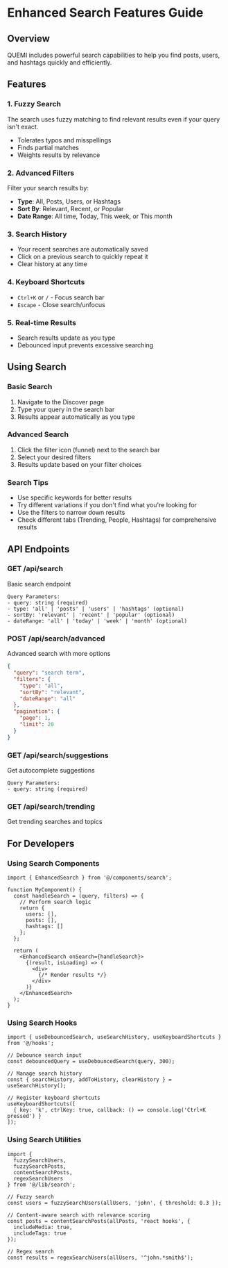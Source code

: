 # Enhanced Search Features Guide

## Overview
QUEMI includes powerful search capabilities to help you find posts, users, and hashtags quickly and efficiently.

## Features

### 1. Fuzzy Search
The search uses fuzzy matching to find relevant results even if your query isn't exact.
- Tolerates typos and misspellings
- Finds partial matches
- Weights results by relevance

### 2. Advanced Filters
Filter your search results by:
- **Type**: All, Posts, Users, or Hashtags
- **Sort By**: Relevant, Recent, or Popular
- **Date Range**: All time, Today, This week, or This month

### 3. Search History
- Your recent searches are automatically saved
- Click on a previous search to quickly repeat it
- Clear history at any time

### 4. Keyboard Shortcuts
- `Ctrl+K` or `/` - Focus search bar
- `Escape` - Close search/unfocus

### 5. Real-time Results
- Search results update as you type
- Debounced input prevents excessive searching

## Using Search

### Basic Search
1. Navigate to the Discover page
2. Type your query in the search bar
3. Results appear automatically as you type

### Advanced Search
1. Click the filter icon (funnel) next to the search bar
2. Select your desired filters
3. Results update based on your filter choices

### Search Tips
- Use specific keywords for better results
- Try different variations if you don't find what you're looking for
- Use the filters to narrow down results
- Check different tabs (Trending, People, Hashtags) for comprehensive results

## API Endpoints

### GET /api/search
Basic search endpoint
```
Query Parameters:
- query: string (required)
- type: 'all' | 'posts' | 'users' | 'hashtags' (optional)
- sortBy: 'relevant' | 'recent' | 'popular' (optional)
- dateRange: 'all' | 'today' | 'week' | 'month' (optional)
```

### POST /api/search/advanced
Advanced search with more options
```json
{
  "query": "search term",
  "filters": {
    "type": "all",
    "sortBy": "relevant",
    "dateRange": "all"
  },
  "pagination": {
    "page": 1,
    "limit": 20
  }
}
```

### GET /api/search/suggestions
Get autocomplete suggestions
```
Query Parameters:
- query: string (required)
```

### GET /api/search/trending
Get trending searches and topics

## For Developers

### Using Search Components
```tsx
import { EnhancedSearch } from '@/components/search';

function MyComponent() {
  const handleSearch = (query, filters) => {
    // Perform search logic
    return {
      users: [],
      posts: [],
      hashtags: []
    };
  };

  return (
    <EnhancedSearch onSearch={handleSearch}>
      {(result, isLoading) => (
        <div>
          {/* Render results */}
        </div>
      )}
    </EnhancedSearch>
  );
}
```

### Using Search Hooks
```tsx
import { useDebouncedSearch, useSearchHistory, useKeyboardShortcuts } from '@/hooks';

// Debounce search input
const debouncedQuery = useDebouncedSearch(query, 300);

// Manage search history
const { searchHistory, addToHistory, clearHistory } = useSearchHistory();

// Register keyboard shortcuts
useKeyboardShortcuts([
  { key: 'k', ctrlKey: true, callback: () => console.log('Ctrl+K pressed') }
]);
```

### Using Search Utilities
```tsx
import { 
  fuzzySearchUsers, 
  fuzzySearchPosts,
  contentSearchPosts,
  regexSearchUsers 
} from '@/lib/search';

// Fuzzy search
const users = fuzzySearchUsers(allUsers, 'john', { threshold: 0.3 });

// Content-aware search with relevance scoring
const posts = contentSearchPosts(allPosts, 'react hooks', {
  includeMedia: true,
  includeTags: true
});

// Regex search
const results = regexSearchUsers(allUsers, '^john.*smith$');
```
